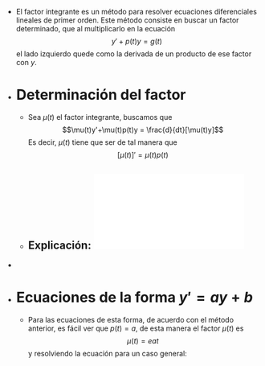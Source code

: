 - El factor integrante es un método para resolver ecuaciones diferenciales lineales de primer orden.
  Este método consiste en buscar un factor determinado, que al multiplicarlo en la ecuación
  $$y' + p(t)y = g(t)$$
  el lado izquierdo quede como la derivada de un producto de ese factor con $y$.
- # Determinación del factor
	- Sea $\mu(t)$ el factor integrante, buscamos que 
	  $$\mu(t)y'+\mu(t)p(t)y = \frac{d}{dt}[\mu(t)y]$$
	  Es decir, $\mu(t)$ tiene que ser de tal manera que 
	  $$[\mu(t)]' = \mu(t)p(t)$$
	- ## Explicación: ![Explicación factor integrante.pdf](../assets/Demos_1710179442518_0.pdf)
-
- # Ecuaciones de la forma $y'=ay+b$
	- Para las ecuaciones de esta forma, de acuerdo con el método anterior, es fácil ver que $p(t) = a$, de esta manera el factor $\mu(t)$ es
	  $$\mu(t) = e{at}$$
	  y resolviendo la ecuación para un caso general: